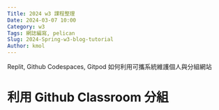 ```yaml
---
Title: 2024 w3 課程整理
Date: 2024-03-07 10:00
Category: w3
Tags: 網誌編寫, pelican
Slug: 2024-Spring-w3-blog-tutorial
Author: kmol
---
```


Replit, Github Codespaces, Gitpod 如何利用可攜系統維護個人與分組網站

<!-- PELICAN_END_SUMMARY -->

# 利用 Github Classroom 分組